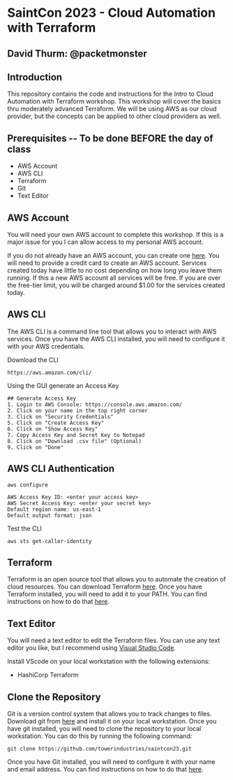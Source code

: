# SaintCon 2023 - Cloud Automation with Terraform
## David Thurm: @packetmonster
## Introduction
This repository contains the code and instructions for the Intro to Cloud Automation with Terraform workshop.  This workshop will cover the basics thru moderately advanced Terraform.  We will be using AWS as our cloud provider, but the concepts can be applied to other cloud providers as well.

## Prerequisites -- To be done **BEFORE** the day of class
* AWS Account
* AWS CLI
* Terraform
* Git
* Text Editor

## AWS Account
You will need your own AWS account to complete this workshop.  If this is a major issue for you I can allow access to my personal AWS account.  

If you do not already have an AWS account, you can create one [here](https://aws.amazon.com/premiumsupport/knowledge-center/create-and-activate-aws-account/).  You will need to provide a credit card to create an AWS account.  Services created today have little to no cost depending on how long you leave them running.  If this a new AWS account all services will be free.  If you are over the free-tier limit, you will be charged around $1.00 for the services created today.

## AWS CLI
The AWS CLI is a command line tool that allows you to interact with AWS services.  Once you have the AWS CLI installed, you will need to configure it with your AWS credentials.

Download the CLI
```
https://aws.amazon.com/cli/
```

Using the GUI generate an Access Key
```
## Generate Access Key
1. Login to AWS Console: https://console.aws.amazon.com/
2. Click on your name in the top right corner
3. Click on "Security Credentials"
5. Click on "Create Access Key"
6. Click on "Show Access Key"
7. Copy Access Key and Secret Key to Notepad
8. Click on "Download .csv file" (Optional)
9. Click on "Done"
```
## AWS CLI Authentication

```
aws configure
```
```
AWS Access Key ID: <enter your access key>
AWS Secret Access Key: <enter your secret key>
Default region name: us-east-1
Default output format: json
```
Test the CLI
```
aws sts get-caller-identity
```
## Terraform
Terraform is an open source tool that allows you to automate the creation of cloud resources.  You can download Terraform [here](https://www.terraform.io/downloads.html).  Once you have Terraform installed, you will need to add it to your PATH.  You can find instructions on how to do that [here](https://stackoverflow.com/questions/14637979/how-to-permanently-set-path-on-linux-unix).

## Text Editor
You will need a text editor to edit the Terraform files.  You can use any text editor you like, but I recommend using [Visual Studio Code](https://code.visualstudio.com/).

Install VScode on your local workstation with the following extensions:
* HashiCorp Terraform
  
## Clone the Repository
Git is a version control system that allows you to track changes to files.  Download git from [here](https://git-scm.com/downloads) and install it on your local workstation.  Once you have git installed, you will need to clone the repository to your local workstation.  You can do this by running the following command:
```
git clone https://github.com/towerindustries/saintcon23.git
```
Once you have Git installed, you will need to configure it with your name and email address.  You can find instructions on how to do that [here](https://git-scm.com/book/en/v2/Getting-Started-First-Time-Git-Setup).


